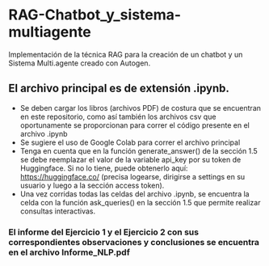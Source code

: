 # RAG-Chatbot_y_sistema-multiagente

Implementación de la técnica RAG para la creación de un chatbot y un Sistema Multi.agente creado con Autogen.

## El archivo principal es de extensión .ipynb.

- Se deben cargar los libros (archivos PDF) de costura que se encuentran en este repositorio, como así también
  los archivos csv que oportunamente se proporcionan para correr el código presente en el archivo .ipynb
- Se sugiere el uso de Google Colab para correr el archivo principal
- Tenga en cuenta que en la función generate_answer() de la sección 1.5 se debe reemplazar el valor
  de la variable api_key por su token de Huggingface. Si no lo tiene, puede obtenerlo aquí:
  https://huggingface.co/ (precisa logearse, dirigirse a settings en su usuario y luego a la
  sección access token).
- Una vez corridas todas las celdas del archivo .ipynb, se encuentra la celda con la función
  ask_queries() en la sección 1.5 que permite realizar consultas interactivas.

### El informe del Ejercicio 1 y el Ejercicio 2 con sus correspondientes observaciones y conclusiones se encuentra en el archivo Informe_NLP.pdf
